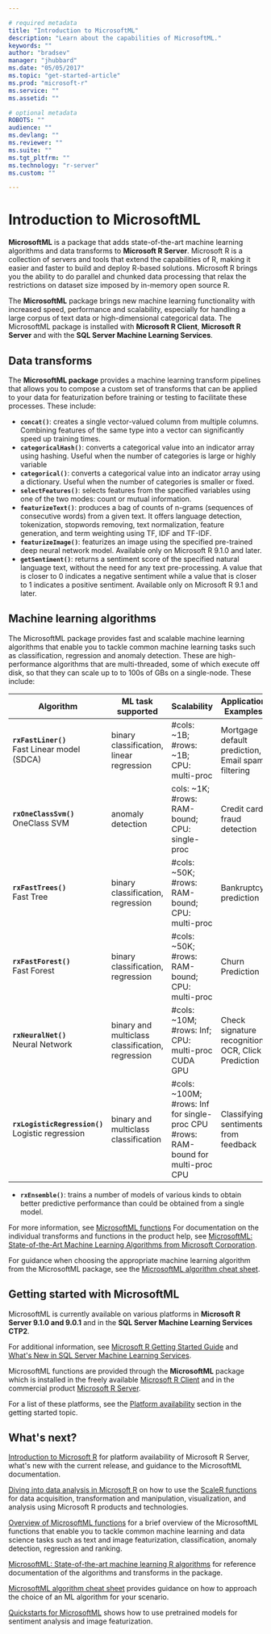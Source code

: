 ```yaml
---

# required metadata
title: "Introduction to MicrosoftML"
description: "Learn about the capabilities of MicrosoftML."
keywords: ""
author: "bradsev"
manager: "jhubbard"
ms.date: "05/05/2017"
ms.topic: "get-started-article"
ms.prod: "microsoft-r"
ms.service: ""
ms.assetid: ""

# optional metadata
ROBOTS: ""
audience: ""
ms.devlang: ""
ms.reviewer: ""
ms.suite: ""
ms.tgt_pltfrm: ""
ms.technology: "r-server"
ms.custom: ""

---
```


# Introduction to MicrosoftML

**MicrosoftML** is a package that adds state-of-the-art machine learning algorithms and data transforms to **Microsoft R Server**. Microsoft R is a collection of servers and tools that extend the capabilities of R, making it easier and faster to build and deploy R-based solutions. Microsoft R brings you the ability to do parallel and chunked data processing that relax the restrictions on dataset size imposed by in-memory open source R. 

The **MicrosoftML** package brings new machine learning functionality with increased speed, performance and scalability, especially for handling a large corpus of text data or high-dimensional categorical data. The MicrosoftML package is installed with **Microsoft R Client**, **Microsoft R Server** and with the **SQL Server Machine Learning Services**.


## Data transforms

The **MicrosoftML package** provides a machine learning transform pipelines that allows you to compose a custom set of transforms that can be applied to your data for featurization before training or testing to facilitate these processes. These include:

- **`concat()`**: creates a single vector-valued column from multiple columns. Combining features of the same type into a vector can significantly speed up training times.
- **`categoricalHash()`**: converts a categorical value into an indicator array using hashing. Useful when the number of categories is large or highly variable
- **`categorical()`**: converts a categorical value into an indicator array using a dictionary. Useful when the number of categories is smaller or fixed.
- **`selectFeatures()`**: selects features from the specified variables using one of the two modes: count or mutual information.
- **`featurizeText()`**: produces a bag of counts of n-grams (sequences of consecutive words) from a given text. It offers language detection, tokenization, stopwords removing, text normalization, feature generation, and term weighting using TF, IDF and TF-IDF.
- **`featurizeImage()`**: featurizes an image using the specified pre-trained deep neural network model. Available only on Microsoft R 9.1.0 and later.
- **`getSentiment()`**: returns a sentiment score of the specified natural language text, without the need for any text pre-processing. A value that is closer to 0 indicates a negative sentiment while a value that is closer to 1 indicates a positive sentiment. Available only on Microsoft R 9.1 and later.

## Machine learning algorithms

The MicrosoftML package provides fast and scalable machine learning algorithms that enable you to tackle common machine learning tasks such as classification, regression and anomaly detection. These are high-performance algorithms that are multi-threaded, some of which execute off disk, so that they can scale up to to 100s of GBs on a single-node. These include:

Algorithm | ML task supported | Scalability | Application Examples
--------- | ----------------- | ------------ | -----------
**`rxFastLiner()`** <br>Fast Linear model <br>(SDCA) |  binary classification, linear regression | #cols: ~1B;<br> #rows: ~1B;<br> CPU: multi-proc | Mortgage default prediction, Email spam filtering
**`rxOneClassSvm()`** <br>OneClass SVM | anomaly detection | cols: ~1K;<br> #rows: RAM-bound;<br> CPU: single-proc | Credit card fraud detection
**`rxFastTrees()`** <br>Fast Tree | binary classification, regression | #cols: ~50K;<br> #rows: RAM-bound;<br> CPU: multi-proc | Bankruptcy prediction
**`rxFastForest()`** <br>Fast Forest | binary classification, regression | #cols: ~50K;<br> #rows: RAM-bound;<br> CPU: multi-proc | Churn Prediction
**`rxNeuralNet()`** <br>Neural Network | binary and multiclass classification, regression | #cols: ~10M;<br> #rows: Inf;<br> CPU: multi-proc CUDA GPU | Check signature recognition, OCR, Click Prediction
**`rxLogisticRegression()`** <br>Logistic regression | binary and multiclass classification |#cols: ~100M; <br>#rows: Inf for single-proc CPU<br> #rows: RAM-bound for multi-proc CPU| Classifying sentiments from feedback
- **`rxEnsemble()`**: trains a number of models of various kinds to obtain better predictive performance than could be obtained from a single model.

For more information, see [MicrosoftML functions](overview-microsoftml-functions.md) For documentation on the individual transforms and functions in the product help, see [MicrosoftML: State-of-the-Art Machine Learning Algorithms from Microsoft Corporation](microsoftml/microsoftml.md).

For guidance when choosing the appropriate machine learning algorithm from the MicrosoftML package, see the [MicrosoftML algorithm cheat sheet](microsoftml-algorithm-cheat-sheet.md).

## Getting started with MicrosoftML

MicrosoftML is currently available on various platforms in **Microsoft R Server 9.1.0 and 9.0.1** and in the **SQL Server Machine Learning Services CTP2**. 

For additional information, see [Microsoft R Getting Started Guide](https://msdn.microsoft.com/en-us/microsoft-r/microsoft-r-getting-started) and [What's New in SQL Server Machine Learning Services](https://msdn.microsoft.com/en-us/library/mt604847.aspx). 

MicrosoftML functions are provided through the **MicrosoftML** package which is installed in the freely available [Microsoft R Client](r-client.md) and in the commercial product [Microsoft R Server](rserver.md).

For a list  of these platforms, see the [Platform availability](microsoftml-get-started.md#platform-availability) section in the getting started topic.


## What's next?

[Introduction to Microsoft R](microsoft-r-getting-started.md) for platform availability of Microsoft R Server, what's new with the current release, and guidance to the MicrosoftML documentation. 

[Diving into data analysis in Microsoft R](data-analysis-in-microsoft-r.md) on how to use the [ScaleR functions](scaler-user-guide-introduction.md) for data acquisition, transformation and manipulation, visualization, and analysis using Microsoft R products and technologies.

[Overview of MicrosoftML functions](overview-microsoftml-functions.md) for a brief overview of the MicrosoftML functions that enable you to tackle common machine learning and data science tasks such as text and image featurization, classification, anomaly detection, regression and ranking. 

[MicrosoftML: State-of-the-art machine learning R algorithms](microsoftml/microsoftml.md) for reference documentation of the algorithms and transforms in the package.

[MicrosoftML algorithm cheat sheet](microsoftml-algorithm-cheat-sheet.md) provides guidance on how to approach the choice of an ML algorithm for your scenario.

[Quickstarts for MicrosoftML](microsoftml-quickstarts.md) shows how to use pretrained models for sentiment analysis and image featurization.

